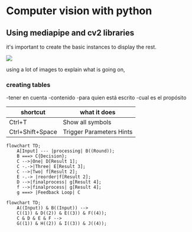 # Computer vision with python 
## Using mediapipe and cv2 libraries

it's important to create the basic instances to display the rest.

![](pine.png)

using a lot of images to explain what is going on, 

### creating tables
-tener en cuenta
-contenido
-para quien está escrito
-cual es el propósito

|shortcut | what it does|
|-|-|
|Ctrl+T|Show all symbols|
|Ctrl+Shift+Space|Trigger Parameters Hints|

```mermaid
flowchart TD;
    A[Input] --- |processing| B((Round));
    B ===> C{Decision};
    C -->|One| D[Result 1];
    C -.->|Three| E[Result 3];
    C -->|Two| f[Result 2];
    E -.-> |reorder|f[Result 2];
    D -->|finalprocess| g[Result 4];
    f -->|finalprocess| g[Result 4];
    g ===> |Feedback Loop| C
```

```mermaid
flowchart TD;
    A((Input)) & B((Input)) -->
    C((1)) & D((2)) & E((3)) & F((4));
    C & D & E & F --> 
    G((1)) & H((2)) & I((3)) & J((4));
```
